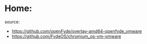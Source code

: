 # Home:
source:
- https://github.com/openFyde/overlay-amd64-openfyde_vmware
- https://github.com/FydeOS/chromium_os-vm-vmware
